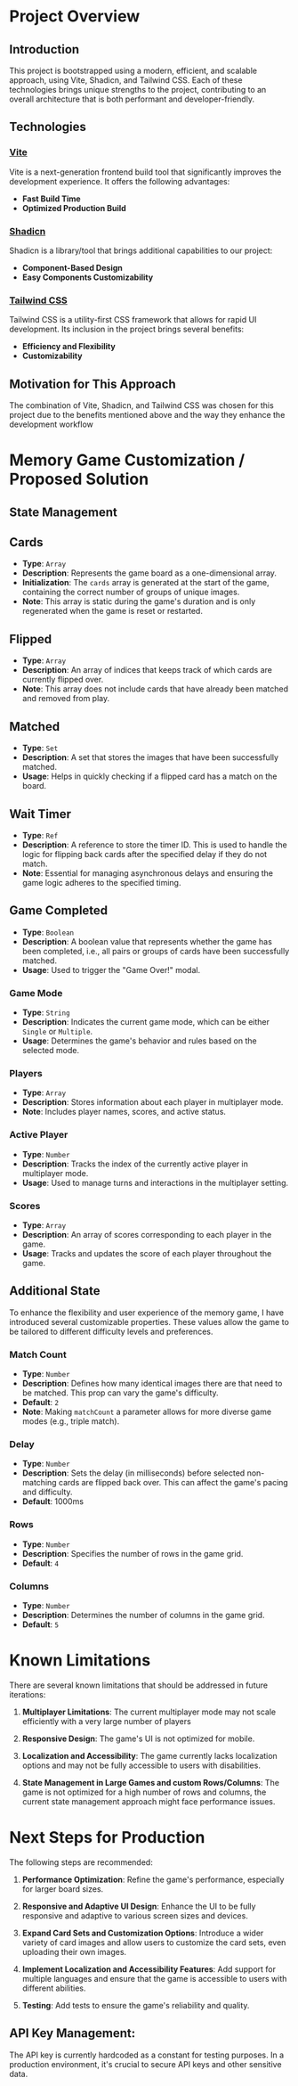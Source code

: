 # Project Overview

## Introduction

This project is bootstrapped using a modern, efficient, and scalable approach, using Vite, Shadicn, and Tailwind CSS. Each of these technologies brings unique strengths to the project, contributing to an overall architecture that is both performant and developer-friendly.

## Technologies

### [Vite](https://vitejs.dev/)

Vite is a next-generation frontend build tool that significantly improves the development experience. It offers the following advantages:

- **Fast Build Time**
- **Optimized Production Build**

### [Shadicn](https://ui.shadcn.com/)

Shadicn is a library/tool that brings additional capabilities to our project:

- **Component-Based Design**
- **Easy Components Customizability**

### [Tailwind CSS](https://tailwindcss.com/)

Tailwind CSS is a utility-first CSS framework that allows for rapid UI development. Its inclusion in the project brings several benefits:

- **Efficiency and Flexibility**
- **Customizability**

## Motivation for This Approach

The combination of Vite, Shadicn, and Tailwind CSS was chosen for this project due to the benefits mentioned above and the way they enhance the development workflow

# Memory Game Customization / Proposed Solution

## State Management

## Cards

- **Type**: `Array`
- **Description**: Represents the game board as a one-dimensional array.
- **Initialization**: The `cards` array is generated at the start of the game, containing the correct number of groups of unique images.
- **Note**: This array is static during the game's duration and is only regenerated when the game is reset or restarted.

## Flipped

- **Type**: `Array`
- **Description**: An array of indices that keeps track of which cards are currently flipped over.
- **Note**: This array does not include cards that have already been matched and removed from play.

## Matched

- **Type**: `Set`
- **Description**: A set that stores the images that have been successfully matched.
- **Usage**: Helps in quickly checking if a flipped card has a match on the board.

## Wait Timer

- **Type**: `Ref`
- **Description**: A reference to store the timer ID. This is used to handle the logic for flipping back cards after the specified delay if they do not match.
- **Note**: Essential for managing asynchronous delays and ensuring the game logic adheres to the specified timing.

## Game Completed

- **Type**: `Boolean`
- **Description**: A boolean value that represents whether the game has been completed, i.e., all pairs or groups of cards have been successfully matched.
- **Usage**: Used to trigger the "Game Over!" modal.

### Game Mode

- **Type**: `String`
- **Description**: Indicates the current game mode, which can be either `Single` or `Multiple`.
- **Usage**: Determines the game's behavior and rules based on the selected mode.

### Players

- **Type**: `Array`
- **Description**: Stores information about each player in multiplayer mode.
- **Note**: Includes player names, scores, and active status.

### Active Player

- **Type**: `Number`
- **Description**: Tracks the index of the currently active player in multiplayer mode.
- **Usage**: Used to manage turns and interactions in the multiplayer setting.

### Scores

- **Type**: `Array`
- **Description**: An array of scores corresponding to each player in the game.
- **Usage**: Tracks and updates the score of each player throughout the game.

## Additional State

To enhance the flexibility and user experience of the memory game, I have introduced several customizable properties. These values allow the game to be tailored to different difficulty levels and preferences.

### Match Count

- **Type**: `Number`
- **Description**: Defines how many identical images there are that need to be matched. This prop can vary the game's difficulty.
- **Default**: `2`
- **Note**: Making `matchCount` a parameter allows for more diverse game modes (e.g., triple match).

### Delay

- **Type**: `Number`
- **Description**: Sets the delay (in milliseconds) before selected non-matching cards are flipped back over. This can affect the game's pacing and difficulty.
- **Default**: 1000ms

### Rows

- **Type**: `Number`
- **Description**: Specifies the number of rows in the game grid.
- **Default**: `4`

### Columns

- **Type**: `Number`
- **Description**: Determines the number of columns in the game grid.
- **Default**: `5`

# Known Limitations

There are several known limitations that should be addressed in future iterations:

1. **Multiplayer Limitations**: The current multiplayer mode may not scale efficiently with a very large number of players

2. **Responsive Design**: The game's UI is not optimized for mobile.

3. **Localization and Accessibility**: The game currently lacks localization options and may not be fully accessible to users with disabilities.

4. **State Management in Large Games and custom Rows/Columns**: The game is not optimized for a high number of rows and columns, the current state management approach might face performance issues.

# Next Steps for Production

The following steps are recommended:

1. **Performance Optimization**: Refine the game's performance, especially for larger board sizes.

2. **Responsive and Adaptive UI Design**: Enhance the UI to be fully responsive and adaptive to various screen sizes and devices.

3. **Expand Card Sets and Customization Options**: Introduce a wider variety of card images and allow users to customize the card sets, even uploading their own images.

4. **Implement Localization and Accessibility Features**: Add support for multiple languages and ensure that the game is accessible to users with different abilities.

5. **Testing**: Add tests to ensure the game's reliability and quality.

## API Key Management:

The API key is currently hardcoded as a constant for testing purposes. In a production environment, it's crucial to secure API keys and other sensitive data.
